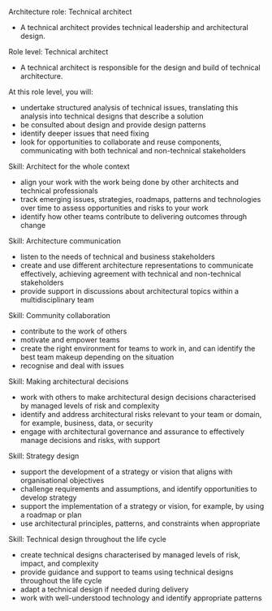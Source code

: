 Architecture role: Technical architect
- A technical architect provides technical leadership and architectural design.

Role level: Technical architect
- A technical architect is responsible for the design and build of technical architecture.

At this role level, you will:
- undertake structured analysis of technical issues, translating this analysis into technical designs that describe a solution
- be consulted about design and provide design patterns
- identify deeper issues that need fixing
- look for opportunities to collaborate and reuse components, communicating with both technical and non-technical stakeholders

Skill: Architect for the whole context
- align your work with the work being done by other architects and technical professionals
- track emerging issues, strategies, roadmaps, patterns and technologies over time to assess opportunities and risks to your work
- identify how other teams contribute to delivering outcomes through change

Skill: Architecture communication
- listen to the needs of technical and business stakeholders
- create and use different architecture representations to communicate effectively, achieving agreement with technical and non-technical stakeholders
- provide support in discussions about architectural topics within a multidisciplinary team

Skill: Community collaboration
- contribute to the work of others
- motivate and empower teams
- create the right environment for teams to work in, and can identify the best team makeup depending on the situation
- recognise and deal with issues

Skill: Making architectural decisions
- work with others to make architectural design decisions characterised by managed levels of risk and complexity
- identify and address architectural risks relevant to your team or domain, for example, business, data, or security
- engage with architectural governance and assurance to effectively manage decisions and risks, with support

Skill: Strategy design
- support the development of a strategy or vision that aligns with organisational objectives
- challenge requirements and assumptions, and identify opportunities to develop strategy
- support the implementation of a strategy or vision, for example, by using a roadmap or plan
- use architectural principles, patterns, and constraints when appropriate

Skill: Technical design throughout the life cycle
- create technical designs characterised by managed levels of risk, impact, and complexity
- provide guidance and support to teams using technical designs throughout the life cycle
- adapt a technical design if needed during delivery
- work with well-understood technology and identify appropriate patterns